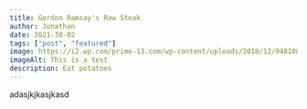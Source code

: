 ```yaml
---
title: Gordon Ramsay's Raw Steak
author: Jonathan 
date: 2021-30-02
tags: ["post", "featured"]
image: https://i2.wp.com/prime-13.com/wp-content/uploads/2018/12/94810859_s.jpg?fit=848%2C565&ssl=1
imageAlt: This is a test
description: Eat potatoes
---
```


adasjkjkasjkasd